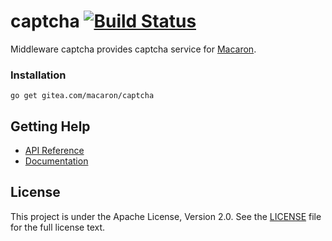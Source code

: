 # captcha [![Build Status](https://drone.gitea.com/api/badges/macaron/captcha/status.svg)](https://drone.gitea.com/macaron/captcha)

Middleware captcha provides captcha service for [Macaron](https://gitea.com/macaron/macaron).

### Installation

	go get gitea.com/macaron/captcha

## Getting Help

- [API Reference](https://gowalker.org/gitea.com/macaron/captcha)
- [Documentation](http://go-macaron.com/docs/middlewares/captcha)

## License

This project is under the Apache License, Version 2.0. See the [LICENSE](LICENSE) file for the full license text.